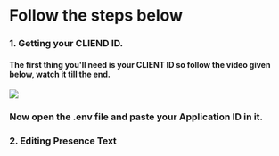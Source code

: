 <h1> Follow the steps below</h1>

<h3>1. Getting your CLIEND ID.</h3>
<h4>The first thing you'll need is your CLIENT ID so follow the video given below, watch it till the end.<h4>
<img src="https://media.giphy.com/media/jNyGn3TYWeqc9etVnj/source.gif">
<h3>Now open the .env file and paste your Application ID in it.</h3>
<h3>2. Editing Presence Text</h3>
